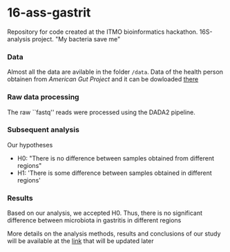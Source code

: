 # 16-ass-gastrit
Repository for code created at the ITMO bioinformatics hackathon. 16S-analysis project. "My bacteria save me"

### Data
Almost all the data are avilable in the folder ``` /data ```. Data of the health person obtainen from *American Gut Project* and it can be dowloaded [there](https://www.ebi.ac.uk/metagenomics/api/v1/studies/MGYS00000596/pipelines/5.0/file/ERP012803_taxonomy_abundances_SSU_v5.0.tsv)

### Raw data processing
The raw ``fastq'' reads were processed using the DADA2 pipeline.

### Subsequent analysis
Our hypotheses
- H0: "There is no difference between samples obtained from different regions"
- H1: 'There is some difference between samples obtained in different regions'

### Results
Based on our analysis, we accepted H0. Thus, there is no significant difference between microbiota in gastritis in different regions

More details on the analysis methods, results and conclusions of our study will be available at the [link](https://docs.google.com/document/d/1bZTrj9Nc1Jj4KxGpigHii50RLc0wTp1ZZgyn0IoR1_4/delite_this_part) that will be updated later
